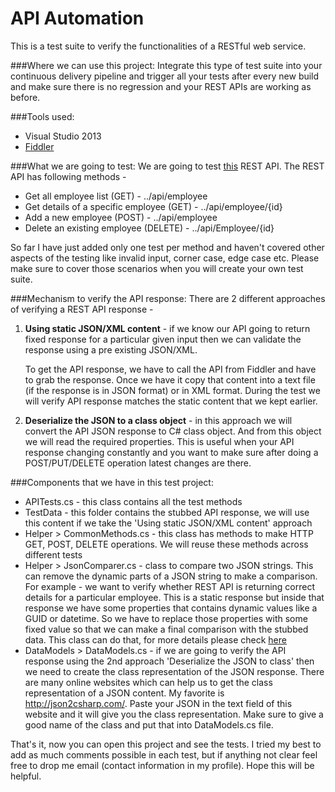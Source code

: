 API Automation
=============

This is a test suite to verify the functionalities of a RESTful web service.

###Where we can use this project:
Integrate this type of test suite into your continuous delivery pipeline and trigger all your tests after every new build and make sure there is no regression and your REST APIs are working as before. 

###Tools used: 
* Visual Studio 2013 
* [Fiddler](http://www.telerik.com/fiddler)

###What we are going to test:
We are going to test [this](https://github.com/pritamkarmakar/REST-API) REST API. The REST API has following methods -
* Get all employee list (GET) - ../api/employee
* Get details of a specific employee (GET) - ../api/employee/{id}
* Add a new employee (POST) - ../api/employee
* Delete an existing employee (DELETE) - ../api/Employee/{id}

So far I have just added only one test per method and haven't covered other aspects of the testing like invalid input, corner case, edge case etc. Please make sure to cover those scenarios when you will create your own test suite.

###Mechanism to verify the API response:
There are 2 different approaches of verifying a REST API response -

1. **Using static JSON/XML content** - if we know our API going to return fixed response for a particular given input then we can validate the response using a pre existing JSON/XML. 

    To get the API response, we have to call the API from Fiddler and have to grab the response. Once we have it copy that content into a text file (if the response is in JSON format) or in XML format. During the test we will verify API response matches the static content that we kept earlier.
2. **Deserialize the JSON to a class object** - in this approach we will convert the API JSON response to C# class object. And from this object we will read the required properties. This is useful when your API response changing constantly and you want to make sure after doing a POST/PUT/DELETE operation latest changes are there.

###Components that we have in this test project:
* APITests.cs - this class contains all the test methods
* TestData - this folder contains the stubbed API response, we will use this content if we take the 'Using static JSON/XML content' approach
* Helper > CommonMethods.cs - this class has methods to make HTTP GET, POST, DELETE operations. We will reuse these methods across different tests
* Helper > JsonComparer.cs - class to compare two JSON strings. This can remove the dynamic parts of a JSON string to make a comparison. For example - we want to verify whether REST API is returning correct details for a particular employee. This is a static response but inside that response we have some properties that contains dynamic values like a GUID or datetime. So we have to replace those properties with some fixed value so that we can make a final comparison with the stubbed data. This class can do that, for more details please check [here](https://github.com/pritamkarmakar/JSONComparer)
* DataModels > DataModels.cs - if we are going to verify the API response using the 2nd approach 'Deserialize the JSON to class' then we need to create the class representation of the JSON response. There are many online websites which can help us to get the class representation of a JSON content. My favorite is http://json2csharp.com/. Paste your JSON in the text field of this website and it will give you the class representation. Make sure to give a good name of the class and put that into DataModels.cs file.


That's it, now you can open this project and see the tests. I tried my best to add as much comments possible in each test, but if anything not clear feel free to drop me email (contact information in my profile). Hope this will be helpful.
